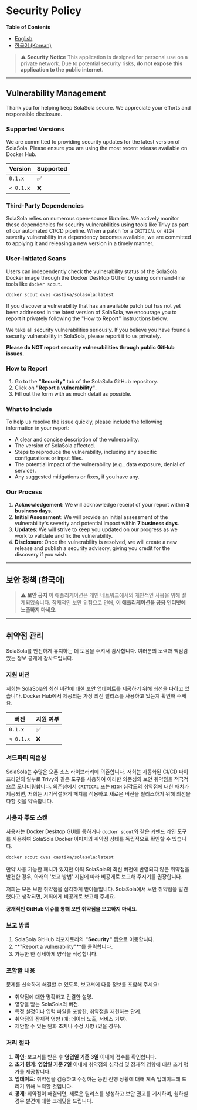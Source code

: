 # Security Policy

**Table of Contents**
- [English](#vulnerability-management)
- [한국어 (Korean)](#보안-정책-한국어)


> **⚠️ Security Notice** 
> This application is designed for personal use on a private network. Due to potential security risks, **do not expose this application to the public internet.**

---

## Vulnerability Management

Thank you for helping keep SolaSola secure. We appreciate your efforts and responsible disclosure.

### Supported Versions

We are committed to providing security updates for the latest version of SolaSola. Please ensure you are using the most recent release available on Docker Hub.

| Version | Supported          |
| ------- | ------------------ |
| `0.1.x`   | :white_check_mark: |
| `< 0.1.x` | :x:                |

### Third-Party Dependencies

SolaSola relies on numerous open-source libraries. We actively monitor these dependencies for security vulnerabilities using tools like Trivy as part of our automated CI/CD pipeline. When a patch for a `CRITICAL` or `HIGH` severity vulnerability in a dependency becomes available, we are committed to applying it and releasing a new version in a timely manner.

### User-Initiated Scans

Users can independently check the vulnerability status of the SolaSola Docker image through the Docker Desktop GUI or by using command-line tools like `docker scout`.

```bash
docker scout cves castika/solasola:latest
```

If you discover a vulnerability that has an available patch but has not yet been addressed in the latest version of SolaSola, we encourage you to report it privately following the "How to Report" instructions below.

We take all security vulnerabilities seriously. If you believe you have found a security vulnerability in SolaSola, please report it to us privately.

**Please do NOT report security vulnerabilities through public GitHub issues.**

### How to Report

1.  Go to the **"Security"** tab of the SolaSola GitHub repository.
2.  Click on **"Report a vulnerability"**.
3.  Fill out the form with as much detail as possible.

### What to Include

To help us resolve the issue quickly, please include the following information in your report:

-   A clear and concise description of the vulnerability.
-   The version of SolaSola affected.
-   Steps to reproduce the vulnerability, including any specific configurations or input files.
-   The potential impact of the vulnerability (e.g., data exposure, denial of service).
-   Any suggested mitigations or fixes, if you have any.

### Our Process

1.  **Acknowledgement**: We will acknowledge receipt of your report within **3 business days**.
2.  **Initial Assessment**: We will provide an initial assessment of the vulnerability's severity and potential impact within **7 business days**.
3.  **Updates**: We will strive to keep you updated on our progress as we work to validate and fix the vulnerability.
4.  **Disclosure**: Once the vulnerability is resolved, we will create a new release and publish a security advisory, giving you credit for the discovery if you wish.

---

## 보안 정책 (한국어)

> **⚠️ 보안 공지**
> 이 애플리케이션은 개인 네트워크에서의 개인적인 사용을 위해 설계되었습니다. 잠재적인 보안 위험으로 인해, **이 애플리케이션을 공용 인터넷에 노출하지 마세요.**

---

## 취약점 관리

SolaSola를 안전하게 유지하는 데 도움을 주셔서 감사합니다. 여러분의 노력과 책임감 있는 정보 공개에 감사드립니다.

### 지원 버전

저희는 SolaSola의 최신 버전에 대한 보안 업데이트를 제공하기 위해 최선을 다하고 있습니다. Docker Hub에서 제공되는 가장 최신 릴리스를 사용하고 있는지 확인해 주세요.

| 버전    | 지원 여부          |
| ------- | ------------------ |
| `0.1.x`   | :white_check_mark: |
| `< 0.1.x` | :x:                |

### 서드파티 의존성

SolaSola는 수많은 오픈 소스 라이브러리에 의존합니다. 저희는 자동화된 CI/CD 파이프라인의 일부로 Trivy와 같은 도구를 사용하여 이러한 의존성의 보안 취약점을 적극적으로 모니터링합니다. 의존성에서 `CRITICAL` 또는 `HIGH` 심각도의 취약점에 대한 패치가 제공되면, 저희는 시기적절하게 패치를 적용하고 새로운 버전을 릴리스하기 위해 최선을 다할 것을 약속합니다.

### 사용자 주도 스캔

사용자는 Docker Desktop GUI를 통하거나 `docker scout`와 같은 커맨드 라인 도구를 사용하여 SolaSola Docker 이미지의 취약점 상태를 독립적으로 확인할 수 있습니다.

```bash
docker scout cves castika/solasola:latest
```

만약 사용 가능한 패치가 있지만 아직 SolaSola의 최신 버전에 반영되지 않은 취약점을 발견한 경우, 아래의 '보고 방법' 지침에 따라 비공개로 보고해 주시기를 권장합니다.

저희는 모든 보안 취약점을 심각하게 받아들입니다. SolaSola에서 보안 취약점을 발견했다고 생각되면, 저희에게 비공개로 보고해 주세요.

**공개적인 GitHub 이슈를 통해 보안 취약점을 보고하지 마세요.**

### 보고 방법

1.  SolaSola GitHub 리포지토리의 **"Security"** 탭으로 이동합니다.
2.  **"Report a vulnerability"**를 클릭합니다.
3.  가능한 한 상세하게 양식을 작성합니다.

### 포함할 내용

문제를 신속하게 해결할 수 있도록, 보고서에 다음 정보를 포함해 주세요:

-   취약점에 대한 명확하고 간결한 설명.
-   영향을 받는 SolaSola의 버전.
-   특정 설정이나 입력 파일을 포함한, 취약점을 재현하는 단계.
-   취약점의 잠재적 영향 (예: 데이터 노출, 서비스 거부).
-   제안할 수 있는 완화 조치나 수정 사항 (있을 경우).

### 처리 절차

1.  **확인**: 보고서를 받은 후 **영업일 기준 3일** 이내에 접수를 확인합니다.
2.  **초기 평가**: **영업일 기준 7일** 이내에 취약점의 심각성 및 잠재적 영향에 대한 초기 평가를 제공합니다.
3.  **업데이트**: 취약점을 검증하고 수정하는 동안 진행 상황에 대해 계속 업데이트해 드리기 위해 노력할 것입니다.
4.  **공개**: 취약점이 해결되면, 새로운 릴리스를 생성하고 보안 권고를 게시하며, 원하실 경우 발견에 대한 크레딧을 드립니다.
